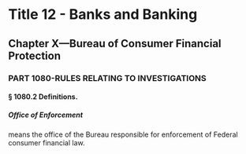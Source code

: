 
# Title 12 - Banks and Banking
## Chapter X—Bureau of Consumer Financial Protection
### PART 1080-RULES RELATING TO INVESTIGATIONS
#### § 1080.2 Definitions.
##### Office of Enforcement

means the office of the Bureau responsible for enforcement of Federal consumer financial law.
